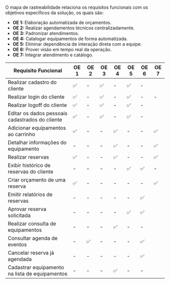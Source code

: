 O mapa de rastreabilidade relaciona os requisitos funcionais com os objetivos específicos da solução, os quais são:

* **OE 1:** Elaboração automatizada de orçamentos.
* **OE 2:** Realizar agendamentos técnicos centralizadamente.
* **OE 3:** Padronizar atendimentos.
* **OE 4:** Catalogar equipamentos de forma automatizada.
* **OE 5:** Eliminar dependência de interação direta com a equipe.
* **OE 6:** Prover visão em tempo real da operação.
* **OE 7:** Integrar atendimento e catálogo.

| Requisito Funcional                             | OE 1 | OE 2 | OE 3 | OE 4 | OE 5 | OE 6 | OE 7 |
| ----------------------------------------------- | ---- | ---- | ---- | ---- | ---- | ---- | ---- |
| Realizar cadastro do cliente                    | ✅    | -    | ✅    | -    | ✅    | -    |     |
| Realizar login do cliente                       | ✅    | -    | ✅    | -    | ✅    | -    | -    |
| Realizar logoff do cliente                      | ✅    | -    | ✅    | -    | ✅    | -    |     |
| Editar os dados pessoais cadastrados do cliente | ✅    | -    | ✅    | -    | ✅    | -    |     |
| Adicionar equipamentos ao carrinho              | ✅    | -    | -    | ✅    | -    | -    | ✅   |
| Detalhar informações do equipamento             | -    | -    | -    | ✅    | -    | -    | ✅   |
| Realizar reservas                               | ✅    | -    | -    | ✅    | -    | -    | ✅   |
| Exibir histórico de reservas do cliente         | -    | -    | -    | -    | ✅    | ✅    | -   |
| Criar orçamento de uma reserva                  | ✅    | -    | -    | -    | -    | -    | ✅   |
| Emitir relatórios de reservas                   | -    | -    | -    | -    | -    | ✅    |     |
| Aprovar reserva solicitada                      | -    | -    | -    | -    | ✅    | ✅    |    |
| Realizar consulta de equipamentos               | -    | -    | -    | ✅    | -    | -    |     |
| Consultar agenda de eventos                     | -    | ✅    | -    | -    | -    | ✅    |     |
| Cancelar reserva já agendada                    | -    | -    | -    | -    | -    | ✅    |     |
| Cadastrar equipamento na lista de equipamentos  | -    | -    | -    | ✅    | -    | -    |     |


<!-- # MAPA DE RASTREABILIDADE
O mapa de rastreabilidade relaciona os requisitos funcionais com os objetivos específicos da solução, os quais são:

- Resolver os problemas de elaboração manual de orçamentos; Agendamento técnico não centralizado; Falta de padronização nos atendimentos e catálogo de equipamentos não automatizado (**Processos**);

- Resolver o problema de dependência de interações diretas com a equipe (**Pessoas**);

- Resolver a dificuldade de controle em eventos simultâneos e a falta de visão em tempo real da operação (**Gestão**);

- Lidar com o desafio de respostas aos clientes pouco padronizadas bem como a falta de integração entre atendimento e catálogo (**Comunicação**).


| Requisito Funcional                                                                | Processos | Pessoas | Gestão | Comunicação |
| ---------------------------------------------------------------------------------- | --------- | ------- | ------ | ----------- |
| O cliente deve poder realizar cadastro                                             | ✅         | ✅       | -      | -           |
| O cliente deve poder realizar login                                                | ✅         | ✅       | -      | -           |
| O cliente deve poder realizar logoff                                               | ✅         | ✅       | -      | -           |
| O sistema deve permitir o cliente editar os dados pessoais cadastrados             | ✅         | ✅       | -      | -           |
| O sistema deve exibir lista de equipamentos disponíveis                            | ✅         | -       | -      | ✅           |
| O cliente deve ser capaz de buscar pelo nome do equipamento                        | ✅         | -       | -      | ✅           |
| O cliente deve poder adicionar equipamentos ao carrinho                            | ✅         | -       | -      | ✅           |
| O cliente deve poder remover equipamentos do carrinho                              | ✅         | -       | -      | ✅           |
| O sistema deve ser capaz de detalhar informações do equipamento                    | ✅         | -       | -      | ✅           |
| O sistema deve ser capaz de exibir histórico de reservas                           | -         | ✅       | ✅      | -           |
| O sistema deve ser capaz de criar orçamento de uma reserva                         | ✅         | -       | -      | ✅           |
| O sistema deve ser capaz de emitir relatórios de reservas                          | -         | -       | ✅      | -           |
| O administrador deve ser capaz de aprovar reserva solicitada                       | -         | ✅       | ✅      | -           |
| O administrador deve ser capaz de realizar consulta de equipamentos                | ✅         | -       | -      | -           |
| O administrador deve ser capaz de consultar agenda de eventos                      | ✅         | -       | ✅      | -           |
| O administrador deve ser capaz de cancelar reserva já agendada                     | -         | -       | ✅      | -           |
| O administrador deve ser capaz de remover equipamento da lista                     | ✅         | -       | -      | -           |
| O administrador deve ser capaz de cadastrar equipamento na lista                   | ✅         | -       | -      | -           |
| O cliente deve poder realizar ações sem necessidade de contato direto com a equipe | -         | ✅       | -      | ✅           |
| O cliente deve ter acesso ao status da solicitação sem contato direto              | -         | ✅       | -      | ✅           |

--- -->


